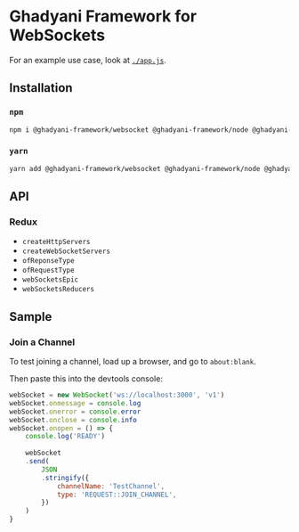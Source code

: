 # Ghadyani Framework for WebSockets

For an example use case, look at [`./app.js`](app.js).

## Installation

### `npm`
```sh
npm i @ghadyani-framework/websocket @ghadyani-framework/node @ghadyani-framework/redux-utils
```

### `yarn`
```sh
yarn add @ghadyani-framework/websocket @ghadyani-framework/node @ghadyani-framework/redux-utils
```

## API

### Redux
- `createHttpServers`
- `createWebSocketServers`
- `ofReponseType`
- `ofRequestType`
- `webSocketsEpic`
- `webSocketsReducers`

## Sample

### Join a Channel
To test joining a channel, load up a browser, and go to `about:blank`.

Then paste this into the devtools console:
```js
webSocket = new WebSocket('ws://localhost:3000', 'v1')
webSocket.onmessage = console.log
webSocket.onerror = console.error
webSocket.onclose = console.info
webSocket.onopen = () => {
	console.log('READY')
	
	webSocket
	.send(
		JSON
		.stringify({
			channelName: 'TestChannel',
			type: 'REQUEST::JOIN_CHANNEL',
		})
	)
}
```
